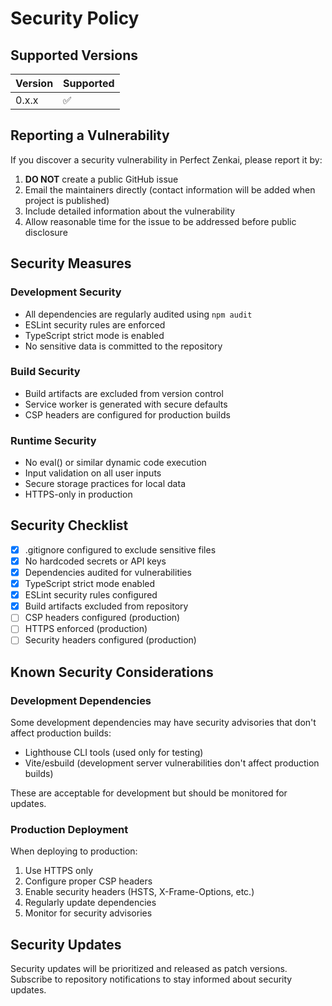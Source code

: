 # Security Policy

## Supported Versions

| Version | Supported          |
| ------- | ------------------ |
| 0.x.x   | :white_check_mark: |

## Reporting a Vulnerability

If you discover a security vulnerability in Perfect Zenkai, please report it by:

1. **DO NOT** create a public GitHub issue
2. Email the maintainers directly (contact information will be added when project is published)
3. Include detailed information about the vulnerability
4. Allow reasonable time for the issue to be addressed before public disclosure

## Security Measures

### Development Security

- All dependencies are regularly audited using `npm audit`
- ESLint security rules are enforced
- TypeScript strict mode is enabled
- No sensitive data is committed to the repository

### Build Security

- Build artifacts are excluded from version control
- Service worker is generated with secure defaults
- CSP headers are configured for production builds

### Runtime Security

- No eval() or similar dynamic code execution
- Input validation on all user inputs
- Secure storage practices for local data
- HTTPS-only in production

## Security Checklist

- [x] .gitignore configured to exclude sensitive files
- [x] No hardcoded secrets or API keys
- [x] Dependencies audited for vulnerabilities
- [x] TypeScript strict mode enabled
- [x] ESLint security rules configured
- [x] Build artifacts excluded from repository
- [ ] CSP headers configured (production)
- [ ] HTTPS enforced (production)
- [ ] Security headers configured (production)

## Known Security Considerations

### Development Dependencies

Some development dependencies may have security advisories that don't affect production builds:

- Lighthouse CLI tools (used only for testing)
- Vite/esbuild (development server vulnerabilities don't affect production builds)

These are acceptable for development but should be monitored for updates.

### Production Deployment

When deploying to production:

1. Use HTTPS only
2. Configure proper CSP headers
3. Enable security headers (HSTS, X-Frame-Options, etc.)
4. Regularly update dependencies
5. Monitor for security advisories

## Security Updates

Security updates will be prioritized and released as patch versions. Subscribe to repository notifications to stay informed about security updates.
